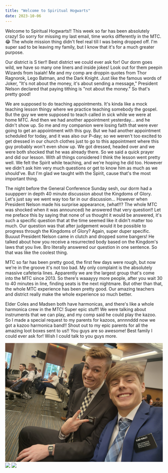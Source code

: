 ```yaml
---
title: "Welcome to Spiritual Hogwarts"
date: 2023-10-06
---
```


Welcome to Spiritual Hogwarts!! This week so far has been absolutely crazy! So sorry for missing my last email, time works differently in the MTC. 😂 The whole mission thing didn't feel real till I was being dropped off. I'm super sad to be leaving my family, but I know that it's for a much greater purpose.

Our district is S tier!! Best district we could ever ask for! Our dorm goes wild, we have so many one liners and inside jokes! Look out for them peepin Wizards from Isaiah! Me and my comp are droppin quotes from Thor Ragnorok, Lego Batman, and the Dark Knight. Just like the famous words of Joker, "It's not about the money, it's about sending a message," President Nelson declared that paying tithing is "not about the money." So that's pretty good!

We are supposed to do teaching appointments. It's kinda like a mock teaching lesson thingy where we practice teaching somebody the gospel. But the guy we were supposed to teach called in sick while we were at home MTC. And then we had another appointment yesterday... and he didn't show up. So me and my companion were losing faith that were ever going to get an appointment with this guy. But we had another appointment scheduled for today, and it was also our P-day; so we weren't too excited to get dressed in our church clothes just to go to this appointment where this guy probably won't even show up. We got dressed, headed over and we were both shocked that he was already there. So we said a quick prayer and did our lesson. With all things considered I think the lesson went pretty well. We felt the Spirit while teaching, and we're hoping he did too. However we didn't ask him very much questions or get to know him as much as we should've. But I'm glad we taught with the Spirit, cause that's the most important thing.

The night before the General Conference Sunday sesh, our dorm had a suuppperr in depth 40 minute discussion about the Kingdoms of Glory. Let's just say we went way too far in our discussion... However when President Nelson made his surprise appearance, (what!!? The whole MTC was shocked when it was announced) he answered that very question!! Let me preface this by saying that none of us thought it would be answered, it's such a specific question that at the time seemed like it didn't matter too much. Our question was that after judgement would it be possible to progress through the Kingdoms of Glory? Again, super duper specific. Buuuut President Nelson came in clutch and dropped some bangers! He talked about how you receive a resurrected body based on the Kingdom's laws that you live. Bro literally answered our question in one sentence. So that was like the coolest thing.

MTC so far has been pretty good, the first few days were rough, but now we're in the groove it's not too bad. My only complaint is the absolutely massive cafeteria lines. Apparently we are the largest group that's come into the MTC since 2013. So there's waaayyy more people, after you wait 30 to 40 minutes in line, finding seats is the next nightmare. But other than that, the whole MTC experience has been pretty good. Our amazing teachers and district really make the whole experience so much better.

Elder Coles and Madsen both have harmonicas, and there's like a whole harmonica crew in the MTC! Super epic stuff! We were talking about instruments that we can play, and my comp said he could play the kazoo. So I made a special request to my parents for kazoos, annnnddd now we got a kazoo harmonica band!! Shout out to my epic parents for all the amazing loot boxes sent to us!! You guys are so awesome! Best family I could ever ask for! Wish I could talk to you guys more.

![](20230930_094113.jpg)
![](20230930_155717.jpg)
![](1000000148-01.jpeg)
